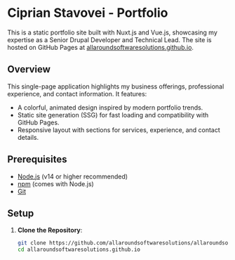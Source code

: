 # Ciprian Stavovei - Portfolio

This is a static portfolio site built with Nuxt.js and Vue.js, showcasing my expertise as a Senior Drupal Developer and Technical Lead. The site is hosted on GitHub Pages at [allaroundsoftwaresolutions.github.io](https://allaroundsoftwaresolutions.github.io).

## Overview

This single-page application highlights my business offerings, professional experience, and contact information. It features:
- A colorful, animated design inspired by modern portfolio trends.
- Static site generation (SSG) for fast loading and compatibility with GitHub Pages.
- Responsive layout with sections for services, experience, and contact details.

## Prerequisites

- [Node.js](https://nodejs.org/) (v14 or higher recommended)
- [npm](https://www.npmjs.com/) (comes with Node.js)
- [Git](https://git-scm.com/)

## Setup

1. **Clone the Repository**:
   ```bash
   git clone https://github.com/allaroundsoftwaresolutions/allaroundsoftwaresolutions.github.io.git
   cd allaroundsoftwaresolutions.github.io
